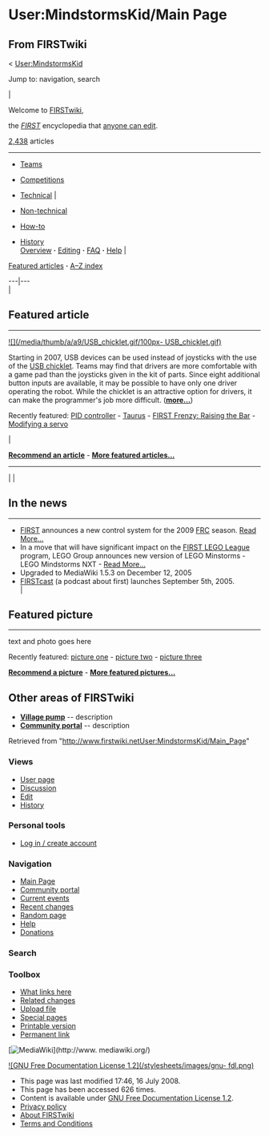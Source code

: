 # User:MindstormsKid/Main Page

## From FIRSTwiki

< [User:MindstormsKid](User:MindstormsKid "User:MindstormsKid")

Jump to: navigation, search

|

Welcome to [FIRSTwiki](FIRSTwiki "FIRSTwiki"),

the _[FIRST](first)_ encyclopedia that [anyone can edit](FIRSTwiki:How_does_one_edit_a_page "FIRSTwiki:How does one
edit a page").

[2,438](Special:Statistics "Special:Statistics") articles

--------------------------------------------------------------------------------

- [Teams](Teams "Teams")
- [Competitions](Competitions "Competitions")
- [Technical](Technical "Technical") |

- [Non-technical](Non-technical "Non-technical")

- [How-to](How-to "How-to")
- [History](History_of_FIRST "History of FIRST")<br>
  [Overview](FIRSTwiki "FIRSTwiki") **·** [Editing](FIRSTwiki:How_does_one_edit_a_page "FIRSTwiki:How does
  one edit a page") **·** [FAQ](FIRSTwiki:User_questions "FIRSTwiki:User questions") **·** [Help](FIRSTwiki:Help "FIRSTwiki:Help") |

[Featured articles](FIRSTwiki:Featured_articles "FIRSTwiki:Featured
articles") **·** [A–Z index](Special:AllPages "Special:AllPages")

---|---<br>
|

## Featured article

--------------------------------------------------------------------------------

[![](/media/thumb/a/a9/USB_chicklet.gif/100px-
USB_chicklet.gif)](Image:USB_chicklet.gif)

Starting in 2007, USB devices can be used instead of joysticks with the use of the [USB chicklet](/index.php?title=USB_chicklet&action=edit "USB chicklet"). Teams may find that drivers are more comfortable with a game pad than the joysticks given in the kit of parts. Since eight additional button inputs are available, it may be possible to have only one driver operating the robot. While the chicklet is an attractive option for drivers, it can make the programmer's job more difficult. (**[more...](Using_the_USB_chicklet "Using the USB chicklet")**)

Recently featured: [PID controller](PID_controller "PID controller") - [Taurus](Taurus_%281073%29 "Taurus \(1073\)") - [FIRST Frenzy: Raising the Bar](FIRST_Frenzy:_Raising_the_Bar "FIRST Frenzy:
Raising the Bar") - [Modifying a servo](Modifying_a_servo "Modifying a servo")

|

**[Recommend an article](FIRSTwiki:Featured_article_candidates "FIRSTwiki:Featured article candidates")** - **[More featured articles...](FIRSTwiki:Featured_articles "FIRSTwiki:Featured articles")**

--------------------------------------------------------------------------------

| |

## In the news

--------------------------------------------------------------------------------

- [FIRST](first) announces a new control system for the 2009 [FRC](FIRST_Robotics_Competition "FIRST Robotics Competition") season. [Read More...](Robot_Controller_%282009%29 "Robot Controller \(2009\)")
- In a move that will have significant impact on the [FIRST LEGO League](FIRST_Lego_League "FIRST Lego League") program, LEGO Group announces new version of LEGO Minstorms - LEGO Mindstorms NXT - [Read More...](NXT "NXT")
- Upgraded to MediaWiki 1.5.3 on December 12, 2005
- [FIRSTcast](FIRSTcast "FIRSTcast") (a podcast about first) launches September 5th, 2005.<br>
  |

## Featured picture

--------------------------------------------------------------------------------

text and photo goes here

Recently featured: [picture one](/index.php?title=Picture_one&action=edit "Picture one") - [picture two](/index.php?title=Picture_two&action=edit "Picture two") - [picture three](/index.php?title=Picture_three&action=edit "Picture three")

**[Recommend a picture](FIRSTwiki:Featured_picture_candidates "FIRSTwiki:Featured picture candidates")** - **[More featured pictures...](FIRSTwiki:Featured_pictures "FIRSTwiki:Featured pictures")**

## Other areas of FIRSTwiki

- **[Village pump](FIRSTwiki:Village_pump "FIRSTwiki:Village pump")** -- description
- **[Community portal](FIRSTwiki:Community_portal "FIRSTwiki:Community portal")** -- description

Retrieved from "<http://www.firstwiki.netUser:MindstormsKid/Main_Page>"

### Views

- [User page](User:MindstormsKid/Main_Page)
- [Discussion](/index.php?title=User_talk:MindstormsKid/Main_Page&action=edit)
- [Edit](/index.php?title=User:MindstormsKid/Main_Page&action=edit)
- [History](/index.php?title=User:MindstormsKid/Main_Page&action=history)

### Personal tools

- [Log in / create account](/index.php?title=Special:Userlogin&returnto=User:MindstormsKid/Main_Page)

[](Main_Page "Main Page")

### Navigation

- [Main Page](Main_Page)
- [Community portal](FIRSTwiki:Community_portal)
- [Current events](Current_events)
- [Recent changes](Special:Recentchanges)
- [Random page](Special:Random)
- [Help](Help:Contents)
- [Donations](FIRSTwiki:Site_support)

### Search

### Toolbox

- [What links here](Special:Whatlinkshere/User:MindstormsKid/Main_Page)
- [Related changes](Special:Recentchangeslinked/User:MindstormsKid/Main_Page)
- [Upload file](Special:Upload)
- [Special pages](Special:Specialpages)
- [Printable version](/index.php?title=User:MindstormsKid/Main_Page&printable=yes)
- [Permanent link](/index.php?title=User:MindstormsKid/Main_Page&oldid=68612)

[![MediaWiki](/skins/common/images/poweredby_mediawiki_88x31.png)](http://www.
mediawiki.org/)

[![GNU Free Documentation License 1.2](/stylesheets/images/gnu-
fdl.png)](http://www.gnu.org/copyleft/fdl.html)

- This page was last modified 17:46, 16 July 2008.
- This page has been accessed 626 times.
- Content is available under [GNU Free Documentation License 1.2](http://www.gnu.org/copyleft/fdl.html "http://www.gnu.org/copyleft/fdl.html").
- [Privacy policy](FIRSTwiki:Privacy_policy "FIRSTwiki:Privacy policy")
- [About FIRSTwiki](FIRSTwiki:About "FIRSTwiki:About")
- [Terms and Conditions](FIRSTwiki:Terms_and_conditions "FIRSTwiki:Terms and conditions")

